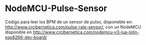 # NodeMCU-Pulse-Sensor
Código para leer los BPM de un sensor de pulso, disponeble en: http://www.crcibernetica.com/pulse-rate-sensor/, con un NodeMCU disponible en http://www.crcibernetica.com/nodemcu-v3-lua-lolin-esp8266-dev-board/
